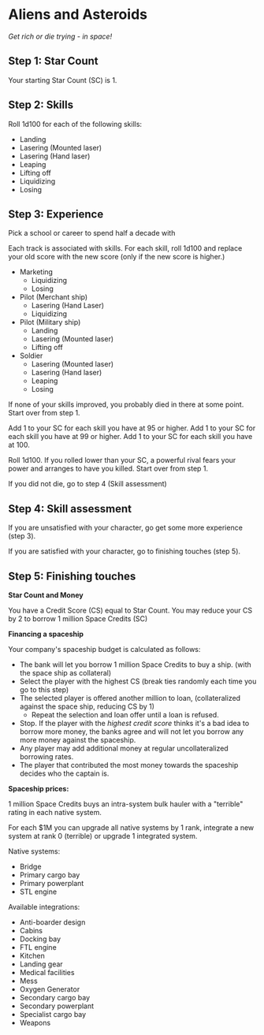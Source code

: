 # Aliens and Asteroids
*Get rich or die trying - in space!*

## Step 1: Star Count

Your starting Star Count (SC) is 1.

## Step 2: Skills

Roll 1d100 for each of the following skills:

- Landing
- Lasering (Mounted laser)
- Lasering (Hand laser)
- Leaping
- Lifting off
- Liquidizing
- Losing

## Step 3: Experience

Pick a school or career to spend half a decade with

Each track is associated with skills. For each skill, roll 1d100 and replace your old score with the new score (only if the new score is higher.)

- Marketing
  - Liquidizing
  - Losing
- Pilot (Merchant ship)
  - Lasering (Hand Laser)
  - Liquidizing
- Pilot (Military ship)
  - Landing
  - Lasering (Mounted laser)
  - Lifting off
- Soldier
  - Lasering (Mounted laser)
  - Lasering (Hand laser)
  - Leaping
  - Losing

If none of your skills improved, you probably died in there at some point. Start over from step 1.

Add 1 to your SC for each skill you have at 95 or higher.
Add 1 to your SC for each skill you have at 99 or higher.
Add 1 to your SC for each skill you have at 100.

Roll 1d100. If you rolled lower than your SC, a powerful rival fears your power and arranges to have you killed. Start over from step 1.

If you did not die, go to step 4 (Skill assessment)

## Step 4: Skill assessment

If you are unsatisfied with your character, go get some more experience (step 3).

If you are satisfied with your character, go to finishing touches (step 5).

## Step 5: Finishing touches

**Star Count and Money**

You have a Credit Score (CS) equal to Star Count. You may reduce your CS by 2 to borrow 1 million Space Credits (SC)

**Financing a spaceship**

Your company's spaceship budget is calculated as follows:

- The bank will let you borrow 1 million Space Credits to buy a ship. (with the space ship as collateral)
- Select the player with the highest CS (break ties randomly each time you go to this step)
- The selected player is offered another million to loan, (collateralized against the space ship, reducing CS by 1)
  - Repeat the selection and loan offer until a loan is refused.
- Stop. If the player with the *highest credit score* thinks it's a bad idea to borrow more money, the banks agree and will not let you borrow any more money against the spaceship.
- Any player may add additional money at regular uncollateralized borrowing rates.
- The player that contributed the most money towards the spaceship decides who the captain is.

**Spaceship prices:**

1 million Space Credits buys an intra-system bulk hauler with a "terrible" rating in each native system.

For each $1M you can upgrade all native systems by 1 rank, integrate a new system at rank 0 (terrible) or upgrade 1 integrated system.

Native systems:
- Bridge
- Primary cargo bay
- Primary powerplant
- STL engine

Available integrations:
- Anti-boarder design
- Cabins
- Docking bay
- FTL engine
- Kitchen
- Landing gear
- Medical facilities
- Mess
- Oxygen Generator
- Secondary cargo bay
- Secondary powerplant
- Specialist cargo bay
- Weapons
